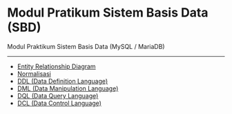 # Modul Pratikum Sistem Basis Data (SBD)

Modul Praktikum Sistem Basis Data (MySQL / MariaDB)

---

- [Entity Relationship Diagram](https://github.com/NazirArifin/modulsbd/blob/main/erd.md)
- [Normalisasi]()
- [DDL (Data Definition Language)]()
- [DML (Data Manipulation Language)]()
- [DQL (Data Query Language)]()
- [DCL (Data Control Language)]()



